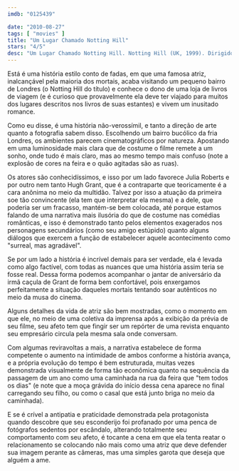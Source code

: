 ```yaml
---
imdb: "0125439"

date: "2010-08-27"
tags: [ "movies" ]
title: "Um Lugar Chamado Notting Hill"
stars: "4/5"
desc: "Um Lugar Chamado Notting Hill. Notting Hill (UK, 1999). Dirigido por Roger Michell. Escrito por Richard Curtis. Com Julia Roberts, Hugh Grant, Richard McCabe, Rhys Ifans, James Dreyfus, Dylan Moran, Roger Frost, Henry Goodman, Julian Rhind-Tutt."
---
```

Está é uma história estilo conto de fadas, em que uma famosa atriz, inalcançável pela maioria dos mortais, acaba visitando um pequeno bairro de Londres (o Notting Hill do título) e conhece o dono de uma loja de livros de viagem (e é curioso que provavelmente ela deve ter viajado para muitos dos lugares descritos nos livros de suas estantes) e vivem um inusitado romance.

Como eu disse, é uma história não-verossímil, e tanto a direção de arte quanto a fotografia sabem disso. Escolhendo um bairro bucólico da fria Londres, os ambientes parecem cinematográficos por natureza. Apostando em uma luminosidade mais clara que de costume o filme remete a um sonho, onde tudo é mais claro, mas ao mesmo tempo mais confuso (note a explosão de cores na feira e o quão agitadas são as ruas).

Os atores são conhecidíssimos, e isso por um lado favorece Julia Roberts e por outro nem tanto Hugh Grant, que é a contraparte que teoricamente é a cara anônima no meio da multidão. Talvez por isso a atuação da primeira soe tão convincente (ela tem que interpretar ela mesma) e a dele, que poderia ser um fracasso, mantém-se bem colocada, até porque estamos falando de uma narrativa mais ilusória do que de costume nas comédias românticas, e isso é demonstrado tanto pelos elementos exagerados nos personagens secundários (como seu amigo estúpido) quanto alguns diálogos que exercem a função de estabelecer aquele acontecimento como "surreal, mas agradável".

Se por um lado a história é incrível demais para ser verdade, ela é levada como algo factível, com todas as nuances que uma história assim teria se fosse real. Dessa forma podemos acompanhar o jantar de aniversário da irmã caçula de Grant de forma bem confortável, pois enxergamos perfeitamente a situação daqueles mortais tentando soar autênticos no meio da musa do cinema.

Alguns detalhes da vida de atriz são bem mostradas, como o momento em que ele, no meio de uma coletiva da imprensa após a exibição da prévia de seu filme, seu afeto tem que fingir ser um repórter de uma revista enquanto seu empresário circula pela mesma sala onde conversam.

Com algumas reviravoltas a mais, a narrativa estabelece de forma competente o aumento na intimidade de ambos conforme a história avança, e a própria evolução do tempo é bem estruturada, muitas vezes demonstrada visualmente de forma tão econômica quanto na sequência da passagem de um ano como uma caminhada na rua da feira que "tem todos os dias" (e note que a moça grávida do início dessa cena aparece no final carregando seu filho, ou como o casal que está junto briga no meio da caminhada).

E se é crível a antipatia e praticidade demonstrada pela protagonista quando descobre que seu esconderijo foi profanado por uma penca de fotógrafos sedentos por escândalo, alterando totalmente seu comportamento com seu afeto, é tocante a cena em que ela tenta reatar o relacionamento se colocando não mais como uma atriz que deve defender sua imagem perante as câmeras, mas uma simples garota que deseja que alguém a ame.
